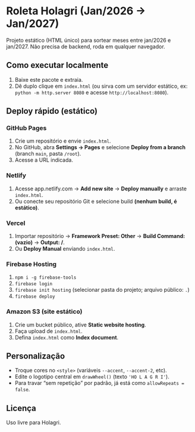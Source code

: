 # Roleta Holagri (Jan/2026 → Jan/2027)

Projeto estático (HTML único) para sortear meses entre jan/2026 e jan/2027.
Não precisa de backend, roda em qualquer navegador.

## Como executar localmente
1. Baixe este pacote e extraia.
2. Dê duplo clique em `index.html` (ou sirva com um servidor estático, ex: `python -m http.server 8080` e acesse `http://localhost:8080`).

## Deploy rápido (estático)
### GitHub Pages
1. Crie um repositório e envie `index.html`.
2. No GitHub, abra **Settings → Pages** e selecione **Deploy from a branch** (branch `main`, pasta `/root`).
3. Acesse a URL indicada.

### Netlify
1. Acesse app.netlify.com → **Add new site** → **Deploy manually** e arraste `index.html`.
2. Ou conecte seu repositório Git e selecione build **(nenhum build, é estático)**.

### Vercel
1. Importar repositório → **Framework Preset: Other** → **Build Command: (vazio)** → **Output: /**.
2. Ou **Deploy Manual** enviando `index.html`.

### Firebase Hosting
1. `npm i -g firebase-tools`
2. `firebase login`
3. `firebase init hosting` (selecionar pasta do projeto; arquivo público: `.`)
4. `firebase deploy`

### Amazon S3 (site estático)
1. Crie um bucket público, ative **Static website hosting**.
2. Faça upload de `index.html`.
3. Defina `index.html` como **Index document**.

## Personalização
- Troque cores no `<style>` (variáveis `--accent`, `--accent-2`, etc).
- Edite o logotipo central em `drawWheel()` (texto `'HO L A G R I'`).
- Para travar “sem repetição” por padrão, já está como `allowRepeats = false`.

## Licença
Uso livre para Holagri.
